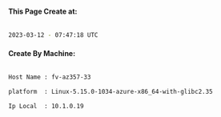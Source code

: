 
   
#### This Page Create at:

```bash

2023-03-12 - 07:47:18 UTC

```

#### Create By Machine:

```bash

Host Name : fv-az357-33

platform  : Linux-5.15.0-1034-azure-x86_64-with-glibc2.35

Ip Local  : 10.1.0.19

```

